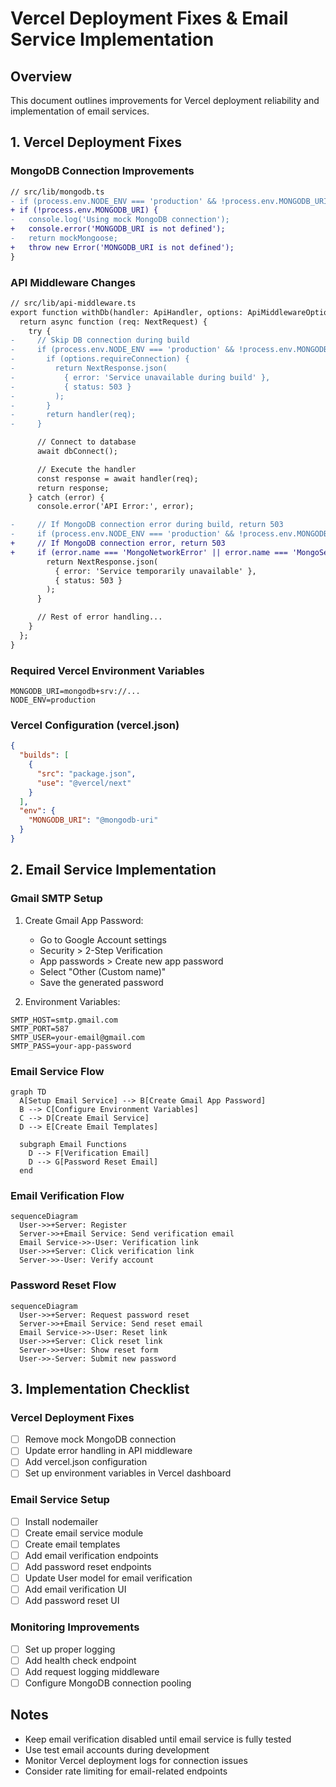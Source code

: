 # Vercel Deployment Fixes & Email Service Implementation

## Overview

This document outlines improvements for Vercel deployment reliability and implementation of email services.

## 1. Vercel Deployment Fixes

### MongoDB Connection Improvements

```diff
// src/lib/mongodb.ts
- if (process.env.NODE_ENV === 'production' && !process.env.MONGODB_URI) {
+ if (!process.env.MONGODB_URI) {
-   console.log('Using mock MongoDB connection');
+   console.error('MONGODB_URI is not defined');
-   return mockMongoose;
+   throw new Error('MONGODB_URI is not defined');
}
```

### API Middleware Changes

```diff
// src/lib/api-middleware.ts
export function withDb(handler: ApiHandler, options: ApiMiddlewareOptions = {}) {
  return async function (req: NextRequest) {
    try {
-     // Skip DB connection during build
-     if (process.env.NODE_ENV === 'production' && !process.env.MONGODB_URI) {
-       if (options.requireConnection) {
-         return NextResponse.json(
-           { error: 'Service unavailable during build' },
-           { status: 503 }
-         );
-       }
-       return handler(req);
-     }

      // Connect to database
      await dbConnect();

      // Execute the handler
      const response = await handler(req);
      return response;
    } catch (error) {
      console.error('API Error:', error);

-     // If MongoDB connection error during build, return 503
-     if (process.env.NODE_ENV === 'production' && !process.env.MONGODB_URI) {
+     // If MongoDB connection error, return 503
+     if (error.name === 'MongoNetworkError' || error.name === 'MongoServerSelectionError') {
        return NextResponse.json(
          { error: 'Service temporarily unavailable' },
          { status: 503 }
        );
      }

      // Rest of error handling...
    }
  };
}
```

### Required Vercel Environment Variables

```
MONGODB_URI=mongodb+srv://...
NODE_ENV=production
```

### Vercel Configuration (vercel.json)

```json
{
  "builds": [
    {
      "src": "package.json",
      "use": "@vercel/next"
    }
  ],
  "env": {
    "MONGODB_URI": "@mongodb-uri"
  }
}
```

## 2. Email Service Implementation

### Gmail SMTP Setup

1. Create Gmail App Password:

   - Go to Google Account settings
   - Security > 2-Step Verification
   - App passwords > Create new app password
   - Select "Other (Custom name)"
   - Save the generated password

2. Environment Variables:

```
SMTP_HOST=smtp.gmail.com
SMTP_PORT=587
SMTP_USER=your-email@gmail.com
SMTP_PASS=your-app-password
```

### Email Service Flow

```mermaid
graph TD
  A[Setup Email Service] --> B[Create Gmail App Password]
  B --> C[Configure Environment Variables]
  C --> D[Create Email Service]
  D --> E[Create Email Templates]

  subgraph Email Functions
    D --> F[Verification Email]
    D --> G[Password Reset Email]
  end
```

### Email Verification Flow

```mermaid
sequenceDiagram
  User->>+Server: Register
  Server->>+Email Service: Send verification email
  Email Service->>-User: Verification link
  User->>+Server: Click verification link
  Server->>-User: Verify account
```

### Password Reset Flow

```mermaid
sequenceDiagram
  User->>+Server: Request password reset
  Server->>+Email Service: Send reset email
  Email Service->>-User: Reset link
  User->>+Server: Click reset link
  Server->>+User: Show reset form
  User->>-Server: Submit new password
```

## 3. Implementation Checklist

### Vercel Deployment Fixes

- [ ] Remove mock MongoDB connection
- [ ] Update error handling in API middleware
- [ ] Add vercel.json configuration
- [ ] Set up environment variables in Vercel dashboard

### Email Service Setup

- [ ] Install nodemailer
- [ ] Create email service module
- [ ] Create email templates
- [ ] Add email verification endpoints
- [ ] Add password reset endpoints
- [ ] Update User model for email verification
- [ ] Add email verification UI
- [ ] Add password reset UI

### Monitoring Improvements

- [ ] Set up proper logging
- [ ] Add health check endpoint
- [ ] Add request logging middleware
- [ ] Configure MongoDB connection pooling

## Notes

- Keep email verification disabled until email service is fully tested
- Use test email accounts during development
- Monitor Vercel deployment logs for connection issues
- Consider rate limiting for email-related endpoints
